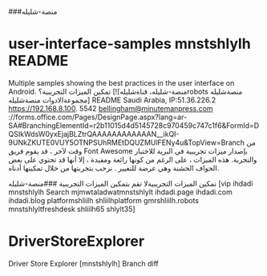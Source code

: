 ###منصة-شليله
# user-interface-samples mnstshlylh README 
Multiple samples showing the best practices in the user interface on Android.
تمكين الميزات التجريبية؟
[![منصة-شليله، قناةشليلهrobots منصةشليله مجموعةالادوات منصةشليله] README 
Saudi Arabia, IP:51.36.226.2 https://192.168.8.100. 5542 bellingham@minutemanpress.com 
://forms.office.com/Pages/DesignPage.aspx?lang=ar-SA#BranchingElementId=r2b11015d4d5145728c970459c747c1f6&FormId=DQSIkWdsW0yxEjajBLZtrQAAAAAAAAAAAAN__ikQI-9UNkZKUTE0VUY5OTNPSUhRMEtDQUZMUlFENy4u&TopView=Branch
من وقت لآخر ، قد يقوم فريق Font Awesome بإصدار ميزات تجريبية في البرية للاختبار والتجربة. هذه الميزات ، على الرغم من كونها رائعة ومفيدة ، إلا أنها قد تحتوي على بعض الحواف الخشنة وهي عرضة للتغيير . نرحب بتجربتها من خلال تمكينها أدناه.

تمكين الميزات التجريبيةلا تقم بتمكين الميزات التجريبية
###منصة-شليله
[vip ihdadi mnstshlylh Search mjmwtaladwatmnstshlylt ihdadi.page ihdadi.com ihdadi.blog platformshliilh shliilhplatform gmrshliilh.robots mnstshlyltfreshdesk shliilh65 shlylt35]
# DriverStoreExplorer
Driver Store Explorer [mnstshlylh] Branch diff 

